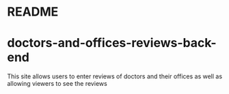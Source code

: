  
# README
# doctors-and-offices-reviews-back-end
This site allows users to enter reviews of doctors and their offices as well as allowing viewers to see the reviews
 
